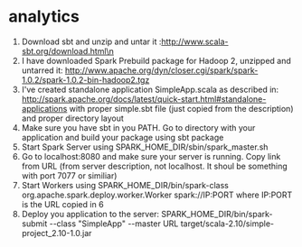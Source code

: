 # analytics



1) Download sbt and unzip and untar it :http://www.scala-sbt.org/download.html\n
2) I have downloaded Spark Prebuild package for Hadoop 2, unzipped and untarred it: http://www.apache.org/dyn/closer.cgi/spark/spark-1.0.2/spark-1.0.2-bin-hadoop2.tgz
3) I've created standalone application SimpleApp.scala as described in: http://spark.apache.org/docs/latest/quick-start.html#standalone-applications with proper simple.sbt file (just copied from the description) and proper directory layout
4) Make sure you have sbt in you PATH. Go to directory with your application and build your package using sbt package
5) Start Spark Server using SPARK_HOME_DIR/sbin/spark_master.sh
6) Go to localhost:8080 and make sure your server is running. Copy link from URL (from server description, not localhost. It shoul be something with port 7077 or similiar)
7) Start Workers using SPARK_HOME_DIR/bin/spark-class org.apache.spark.deploy.worker.Worker spark://IP:PORT where IP:PORT is the URL copied in 6
8) Deploy you application to the server: SPARK_HOME_DIR/bin/spark-submit --class "SimpleApp" --master URL target/scala-2.10/simple-project_2.10-1.0.jar
